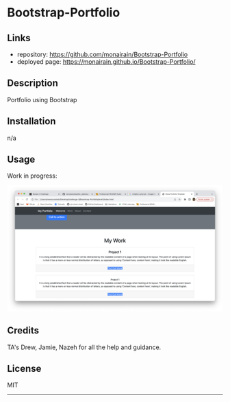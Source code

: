 # Bootstrap-Portfolio

## Links

- repository: https://github.com/monairain/Bootstrap-Portfolio
- deployed page: https://monairain.github.io/Bootstrap-Portfolio/ 

## Description

Portfolio using Bootstrap

## Installation

n/a

## Usage

Work in progress:

![alt text](/assets/Screenshot%202023-11-04%20at%2000.45.23.png)

## Credits

TA's Drew, Jamie, Nazeh for all the help and guidance.

## License

MIT

---